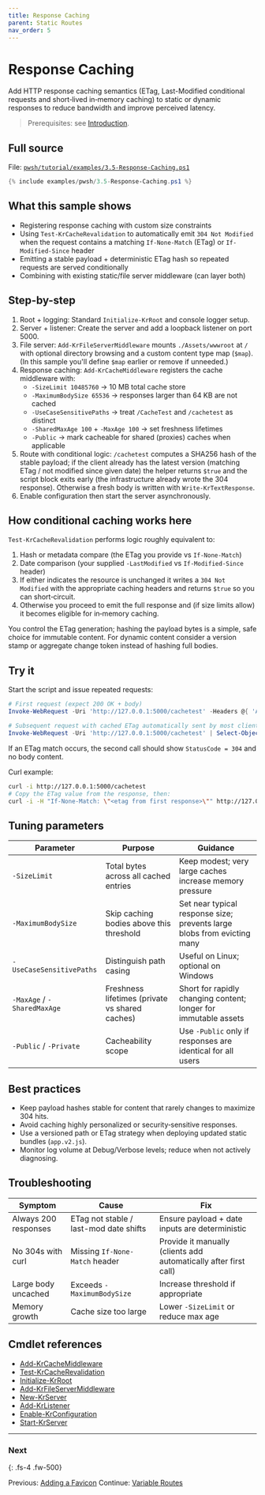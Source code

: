 ```yaml
---
title: Response Caching
parent: Static Routes
nav_order: 5
---
```


# Response Caching

Add HTTP response caching semantics (ETag, Last-Modified conditional requests and short‑lived in‑memory
caching) to static or dynamic responses to reduce bandwidth and improve perceived latency.

> Prerequisites: see [Introduction][Introduction].

## Full source

File: [`pwsh/tutorial/examples/3.5-Response-Caching.ps1`][3.5-Response-Caching.ps1]

```powershell
{% include examples/pwsh/3.5-Response-Caching.ps1 %}
```

## What this sample shows

- Registering response caching with custom size constraints
- Using `Test-KrCacheRevalidation` to automatically emit `304 Not Modified` when the request contains a
    matching `If-None-Match` (ETag) or `If-Modified-Since` header
- Emitting a stable payload + deterministic ETag hash so repeated requests are served conditionally
- Combining with existing static/file server middleware (can layer both)

## Step-by-step

1. Root + logging: Standard `Initialize-KrRoot` and console logger setup.
2. Server + listener: Create the server and add a loopback listener on port 5000.
3. File server: `Add-KrFileServerMiddleware` mounts `./Assets/wwwroot` at `/` with optional directory browsing and a
   custom content type map (`$map`). (In this sample you'll define `$map` earlier or remove if unneeded.)
4. Response caching: `Add-KrCacheMiddleware` registers the cache middleware with:
    - `-SizeLimit 10485760` → 10 MB total cache store
    - `-MaximumBodySize 65536` → responses larger than 64 KB are not cached
    - `-UseCaseSensitivePaths` → treat `/CacheTest` and `/cachetest` as distinct
    - `-SharedMaxAge 100` + `-MaxAge 100` → set freshness lifetimes
    - `-Public` → mark cacheable for shared (proxies) caches when applicable
5. Route with conditional logic: `/cachetest` computes a SHA256 hash of the stable payload; if the client
   already has the latest version (matching ETag / not modified since given date) the helper returns `$true`
   and the script block exits early (the infrastructure already wrote the 304 response). Otherwise a fresh
   body is written with `Write-KrTextResponse`.
6. Enable configuration then start the server asynchronously.

## How conditional caching works here

`Test-KrCacheRevalidation` performs logic roughly equivalent to:

1. Hash or metadata compare (the ETag you provide vs `If-None-Match`)
2. Date comparison (your supplied `-LastModified` vs `If-Modified-Since` header)
3. If either indicates the resource is unchanged it writes a `304 Not Modified` with the appropriate
   caching headers and returns `$true` so you can short‑circuit.
4. Otherwise you proceed to emit the full response and (if size limits allow) it becomes eligible for
   in‑memory caching.

You control the ETag generation; hashing the payload bytes is a simple, safe choice for immutable content.
For dynamic content consider a version stamp or aggregate change token instead of hashing full bodies.

## Try it

Start the script and issue repeated requests:

```powershell
# First request (expect 200 OK + body)
Invoke-WebRequest -Uri 'http://127.0.0.1:5000/cachetest' -Headers @{ 'Accept'='text/plain' } | Select-Object StatusCode,Headers,@{n='Len';e={$_.Content.Length}}

# Subsequent request with cached ETag automatically sent by most clients
Invoke-WebRequest -Uri 'http://127.0.0.1:5000/cachetest' | Select-Object StatusCode,Headers
```

If an ETag match occurs, the second call should show `StatusCode = 304` and no body content.

Curl example:

```bash
curl -i http://127.0.0.1:5000/cachetest
# Copy the ETag value from the response, then:
curl -i -H "If-None-Match: \"<etag from first response>\"" http://127.0.0.1:5000/cachetest
```

## Tuning parameters

| Parameter                   | Purpose                                        | Guidance                                                                |
| --------------------------- | ---------------------------------------------- | ----------------------------------------------------------------------- |
| `-SizeLimit`                | Total bytes across all cached entries          | Keep modest; very large caches increase memory pressure                 |
| `-MaximumBodySize`          | Skip caching bodies above this threshold       | Set near typical response size; prevents large blobs from evicting many |
| `-UseCaseSensitivePaths`    | Distinguish path casing                        | Useful on Linux; optional on Windows                                    |
| `-MaxAge` / `-SharedMaxAge` | Freshness lifetimes (private vs shared caches) | Short for rapidly changing content; longer for immutable assets         |
| `-Public` / `-Private`      | Cacheability scope                             | Use `-Public` only if responses are identical for all users             |

## Best practices

- Keep payload hashes stable for content that rarely changes to maximize 304 hits.
- Avoid caching highly personalized or security‑sensitive responses.
- Use a versioned path or ETag strategy when deploying updated static bundles (`app.v2.js`).
- Monitor log volume at Debug/Verbose levels; reduce when not actively diagnosing.

## Troubleshooting

| Symptom              | Cause                                  | Fix                                                              |
| -------------------- | -------------------------------------- | ---------------------------------------------------------------- |
| Always 200 responses | ETag not stable / last-mod date shifts | Ensure payload + date inputs are deterministic                   |
| No 304s with curl    | Missing `If-None-Match` header         | Provide it manually (clients add automatically after first call) |
| Large body uncached  | Exceeds `-MaximumBodySize`             | Increase threshold if appropriate                                |
| Memory growth        | Cache size too large                   | Lower `-SizeLimit` or reduce max age                             |

## Cmdlet references

- [Add-KrCacheMiddleware][Add-KrCacheMiddleware]
- [Test-KrCacheRevalidation][Test-KrCacheRevalidation]
- [Initialize-KrRoot][Initialize-KrRoot]
- [Add-KrFileServerMiddleware][Add-KrFileServerMiddleware]
- [New-KrServer][New-KrServer]
- [Add-KrListener][Add-KrListener]
- [Enable-KrConfiguration][Enable-KrConfiguration]
- [Start-KrServer][Start-KrServer]

---

### Next

{: .fs-4 .fw-500}

Previous: [Adding a Favicon](./4.Favicon)
Continue: [Variable Routes](../4.variable/index)

[3.5-Response-Caching.ps1]: /pwsh/tutorial/examples/3.5-Response-Caching.ps1
[Add-KrCacheMiddleware]: /pwsh/cmdlets/Add-KrCacheMiddleware
[Test-KrCacheRevalidation]: /pwsh/cmdlets/Test-KrCacheRevalidation
[Initialize-KrRoot]: /pwsh/cmdlets/Initialize-KrRoot
[Add-KrFileServerMiddleware]: /pwsh/cmdlets/Add-KrFileServerMiddleware
[New-KrServer]: /pwsh/cmdlets/New-KrServer
[Add-KrListener]: /pwsh/cmdlets/Add-KrListener
[Enable-KrConfiguration]: /pwsh/cmdlets/Enable-KrConfiguration
[Start-KrServer]: /pwsh/cmdlets/Start-KrServer
[Introduction]: ../1.introduction/index#prerequisites
